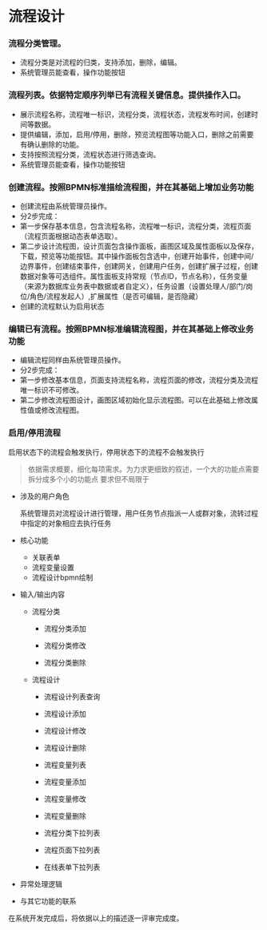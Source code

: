 # 流程设计
### 流程分类管理。
- 流程分类是对流程的归类，支持添加，删除，编辑。
- 系统管理员能查看，操作功能按钮

### 流程列表。依据特定**顺序**列举已有流程**关键信息**。提供操作入口。
- 展示流程名称，流程唯一标识，流程分类，流程状态，流程发布时间，创建时间等数据。
- 提供编辑，添加，启用/停用，删除，预览流程图等功能入口，删除之前需要有确认删除的功能。
- 支持按照流程分类，流程状态进行筛选查询。
- 系统管理员能查看，操作功能按钮

### 创建流程。按照BPMN标准描绘流程图，并在其基础上增加业务功能
- 创建流程由系统管理员操作。
- 分2步完成：
- 第一步保存基本信息，包含流程名称，流程唯一标识，流程分类，流程页面（流程页面根据动态表单选取）。
- 第二步设计流程图，设计页面包含操作面板，画图区域及属性面板以及保存，下载，预览等功能按钮。其中操作面板包含选中，创建开始事件，创建中间/边界事件，创建结束事件，创建网关，创建用户任务，创建扩展子过程，创建数据对象等可选组件。属性面板支持常规（节点ID，节点名称），任务变量（来源为数据库业务表中数据或者自定义），任务设置（设置处理人/部门/岗位/角色/流程发起人）,扩展属性（是否可编辑，是否隐藏）
- 创建的流程默认为启用状态

### 编辑已有流程。按照BPMN标准编辑流程图，并在其基础上修改业务功能
- 编辑流程同样由系统管理员操作。
- 分2步完成：
- 第一步修改基本信息，页面支持流程名称，流程页面的修改，流程分类及流程唯一标识不可修改。
- 第二步修改流程图设计，画图区域初始化显示流程图。可以在此基础上修改属性值或修改流程图。

### 启用/停用流程
启用状态下的流程会触发执行，停用状态下的流程不会触发执行



> 依据需求概要，细化每项需求。为力求更细致的叙述，一个大的功能点需要拆分成多个小的功能点 要求但不局限于

- 涉及的用户角色
  
  系统管理员对流程设计进行管理，用户任务节点指派一人或群对象，流转过程中指定的对象相应去执行任务
- 核心功能
  - 关联表单
  - 流程变量设置
  - 流程设计bpmn绘制
- 输入/输出内容
  - 流程分类
    
    - 流程分类添加
    
    - 流程分类修改
    
    - 流程分类删除
    
  - 流程设计
    - 流程设计列表查询
    
    - 流程设计添加
   
    - 流程设计修改
    
    - 流程设计删除
   
    - 流程变量列表
   
    - 流程变量添加
   
    - 流程变量修改
   
    - 流程变量删除
   
    - 流程分类下拉列表
    
    - 流程页面下拉列表
   
    - 在线表单下拉列表
    
- 异常处理逻辑
- 与其它功能的联系

在系统开发完成后，将依据以上的描述逐一评审完成度。
